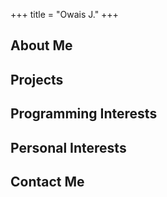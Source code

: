 +++
title = "Owais J."
+++

## About Me

## Projects

## Programming Interests

## Personal Interests

## Contact Me
